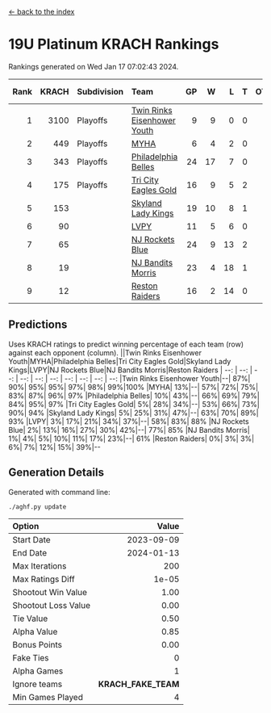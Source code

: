 [<- back to the index](readme.md)
# 19U Platinum KRACH Rankings
Rankings generated on Wed Jan 17 07:02:43 2024.

Rank|KRACH|Subdivision|Team|GP|W|L|T|OTW|OTL|SoS|Exp Wins|Win Diff
---:|---:|:---|:---|---:|---:|---:|---:|---:|---:|---:|---:|---:
1|3100|Playoffs|[Twin Rinks Eisenhower Youth](https://gamesheetstats.com/seasons/3663/teams/140861/schedule)|9|9|0|0|0|0|49|9.8|-0.0
2|449|Playoffs|[MYHA](https://gamesheetstats.com/seasons/3663/teams/140863/schedule)|6|4|2|0|0|0|229|4.9|0.0
3|343|Playoffs|[Philadelphia Belles](https://gamesheetstats.com/seasons/3663/teams/140864/schedule)|24|17|7|0|0|0|476|17.9|0.0
4|175|Playoffs|[Tri City Eagles Gold](https://gamesheetstats.com/seasons/3663/teams/140869/schedule)|16|9|5|2|0|1|131|10.9|0.0
5|153||[Skyland Lady Kings](https://gamesheetstats.com/seasons/3663/teams/140865/schedule)|19|10|8|1|1|0|327|11.4|0.0
6|90||[LVPY](https://gamesheetstats.com/seasons/3663/teams/140860/schedule)|11|5|6|0|0|0|140|5.9|0.0
7|65||[NJ Rockets Blue](https://gamesheetstats.com/seasons/3663/teams/140867/schedule)|24|9|13|2|0|0|610|10.9|0.0
8|19||[NJ Bandits Morris](https://gamesheetstats.com/seasons/3663/teams/140866/schedule)|23|4|18|1|0|0|374|5.4|0.0
9|12||[Reston Raiders](https://gamesheetstats.com/seasons/3663/teams/140868/schedule)|16|2|14|0|0|0|486|2.9|0.0

## Predictions
Uses KRACH ratings to predict winning percentage of each team (row) against each opponent (column).
||Twin Rinks Eisenhower Youth|MYHA|Philadelphia Belles|Tri City Eagles Gold|Skyland Lady Kings|LVPY|NJ Rockets Blue|NJ Bandits Morris|Reston Raiders
| --: | --: | --: | --: | --: | --: | --: | --: | --: | --: 
|Twin Rinks Eisenhower Youth|--| 87%| 90%| 95%| 95%| 97%| 98%| 99%|100%
|MYHA| 13%|--| 57%| 72%| 75%| 83%| 87%| 96%| 97%
|Philadelphia Belles| 10%| 43%|--| 66%| 69%| 79%| 84%| 95%| 97%
|Tri City Eagles Gold|  5%| 28%| 34%|--| 53%| 66%| 73%| 90%| 94%
|Skyland Lady Kings|  5%| 25%| 31%| 47%|--| 63%| 70%| 89%| 93%
|LVPY|  3%| 17%| 21%| 34%| 37%|--| 58%| 83%| 88%
|NJ Rockets Blue|  2%| 13%| 16%| 27%| 30%| 42%|--| 77%| 85%
|NJ Bandits Morris|  1%|  4%|  5%| 10%| 11%| 17%| 23%|--| 61%
|Reston Raiders|  0%|  3%|  3%|  6%|  7%| 12%| 15%| 39%|--

## Generation Details

Generated with command line:
```
./aghf.py update
```

| Option | Value |
| :----- | ----: |
| Start Date | 2023-09-09 |
| End Date | 2024-01-13 |
| Max Iterations | 200 |
| Max Ratings Diff | 1e-05 |
| Shootout Win Value | 1.00 |
| Shootout Loss Value | 0.00 |
| Tie Value | 0.50 |
| Alpha Value | 0.85 |
| Bonus Points | 0.00 |
| Fake Ties | 0 |
| Alpha Games | 1 |
| Ignore teams | __KRACH_FAKE_TEAM__ |
| Min Games Played | 4 |

